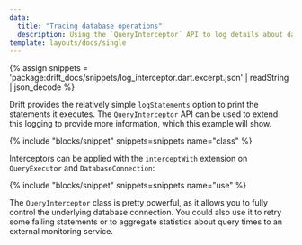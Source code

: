 ```yaml
---
data:
  title: "Tracing database operations"
  description: Using the `QueryInterceptor` API to log details about database operations.
template: layouts/docs/single
---
```


{% assign snippets = 'package:drift_docs/snippets/log_interceptor.dart.excerpt.json' | readString | json_decode %}

Drift provides the relatively simple `logStatements` option to print the statements it
executes.
The `QueryInterceptor` API can be used to extend this logging to provide more information,
which this example will show.

{% include "blocks/snippet" snippets=snippets name="class" %}

Interceptors can be applied with the `interceptWith` extension on `QueryExecutor` and
`DatabaseConnection`:

{% include "blocks/snippet" snippets=snippets name="use" %}

The `QueryInterceptor` class is pretty powerful, as it allows you to fully control the underlying
database connection. You could also use it to retry some failing statements or to aggregate
statistics about query times to an external monitoring service.
